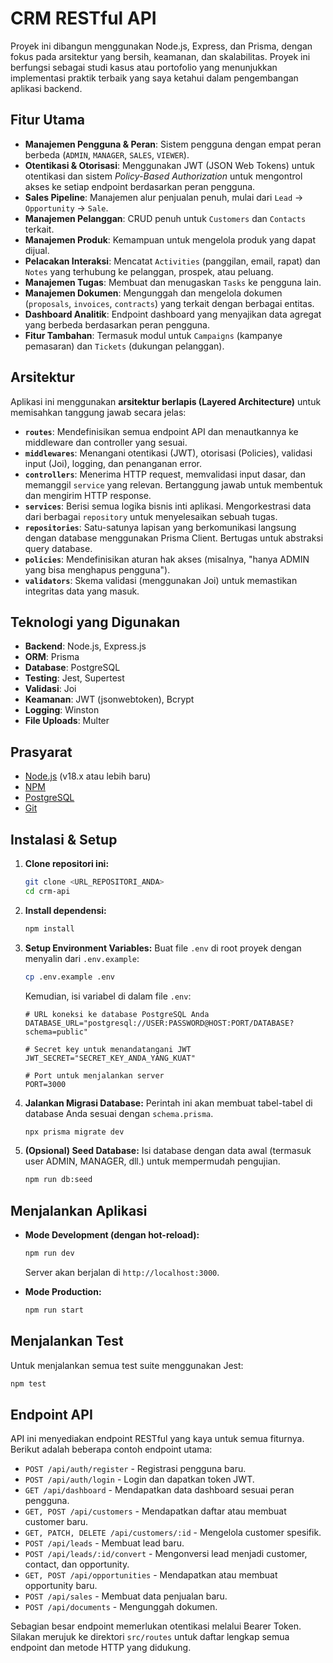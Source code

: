 # CRM RESTful API

Proyek ini dibangun menggunakan Node.js, Express, dan Prisma, dengan fokus pada arsitektur yang bersih, keamanan, dan skalabilitas. Proyek ini berfungsi sebagai studi kasus atau portofolio yang menunjukkan implementasi praktik terbaik yang saya ketahui dalam pengembangan aplikasi backend.

## Fitur Utama

- **Manajemen Pengguna & Peran**: Sistem pengguna dengan empat peran berbeda (`ADMIN`, `MANAGER`, `SALES`, `VIEWER`).
- **Otentikasi & Otorisasi**: Menggunakan JWT (JSON Web Tokens) untuk otentikasi dan sistem _Policy-Based Authorization_ untuk mengontrol akses ke setiap endpoint berdasarkan peran pengguna.
- **Sales Pipeline**: Manajemen alur penjualan penuh, mulai dari `Lead` -> `Opportunity` -> `Sale`.
- **Manajemen Pelanggan**: CRUD penuh untuk `Customers` dan `Contacts` terkait.
- **Manajemen Produk**: Kemampuan untuk mengelola produk yang dapat dijual.
- **Pelacakan Interaksi**: Mencatat `Activities` (panggilan, email, rapat) dan `Notes` yang terhubung ke pelanggan, prospek, atau peluang.
- **Manajemen Tugas**: Membuat dan menugaskan `Tasks` ke pengguna lain.
- **Manajemen Dokumen**: Mengunggah dan mengelola dokumen (`proposals`, `invoices`, `contracts`) yang terkait dengan berbagai entitas.
- **Dashboard Analitik**: Endpoint dashboard yang menyajikan data agregat yang berbeda berdasarkan peran pengguna.
- **Fitur Tambahan**: Termasuk modul untuk `Campaigns` (kampanye pemasaran) dan `Tickets` (dukungan pelanggan).

## Arsitektur

Aplikasi ini menggunakan **arsitektur berlapis (Layered Architecture)** untuk memisahkan tanggung jawab secara jelas:

- **`routes`**: Mendefinisikan semua endpoint API dan menautkannya ke middleware dan controller yang sesuai.
- **`middlewares`**: Menangani otentikasi (JWT), otorisasi (Policies), validasi input (Joi), logging, dan penanganan error.
- **`controllers`**: Menerima HTTP request, memvalidasi input dasar, dan memanggil `service` yang relevan. Bertanggung jawab untuk membentuk dan mengirim HTTP response.
- **`services`**: Berisi semua logika bisnis inti aplikasi. Mengorkestrasi data dari berbagai `repository` untuk menyelesaikan sebuah tugas.
- **`repositories`**: Satu-satunya lapisan yang berkomunikasi langsung dengan database menggunakan Prisma Client. Bertugas untuk abstraksi query database.
- **`policies`**: Mendefinisikan aturan hak akses (misalnya, "hanya ADMIN yang bisa menghapus pengguna").
- **`validators`**: Skema validasi (menggunakan Joi) untuk memastikan integritas data yang masuk.

## Teknologi yang Digunakan

- **Backend**: Node.js, Express.js
- **ORM**: Prisma
- **Database**: PostgreSQL
- **Testing**: Jest, Supertest
- **Validasi**: Joi
- **Keamanan**: JWT (jsonwebtoken), Bcrypt
- **Logging**: Winston
- **File Uploads**: Multer

## Prasyarat

- [Node.js](https://nodejs.org/) (v18.x atau lebih baru)
- [NPM](https://www.npmjs.com/)
- [PostgreSQL](https://www.postgresql.org/)
- [Git](https://git-scm.com/)

## Instalasi & Setup

1.  **Clone repositori ini:**

    ```bash
    git clone <URL_REPOSITORI_ANDA>
    cd crm-api
    ```

2.  **Install dependensi:**

    ```bash
    npm install
    ```

3.  **Setup Environment Variables:**
    Buat file `.env` di root proyek dengan menyalin dari `.env.example`:

    ```bash
    cp .env.example .env
    ```

    Kemudian, isi variabel di dalam file `.env`:

    ```env
    # URL koneksi ke database PostgreSQL Anda
    DATABASE_URL="postgresql://USER:PASSWORD@HOST:PORT/DATABASE?schema=public"

    # Secret key untuk menandatangani JWT
    JWT_SECRET="SECRET_KEY_ANDA_YANG_KUAT"

    # Port untuk menjalankan server
    PORT=3000
    ```

4.  **Jalankan Migrasi Database:**
    Perintah ini akan membuat tabel-tabel di database Anda sesuai dengan `schema.prisma`.

    ```bash
    npx prisma migrate dev
    ```

5.  **(Opsional) Seed Database:**
    Isi database dengan data awal (termasuk user ADMIN, MANAGER, dll.) untuk mempermudah pengujian.
    ```bash
    npm run db:seed
    ```

## Menjalankan Aplikasi

- **Mode Development (dengan hot-reload):**

  ```bash
  npm run dev
  ```

  Server akan berjalan di `http://localhost:3000`.

- **Mode Production:**
  ```bash
  npm run start
  ```

## Menjalankan Test

Untuk menjalankan semua test suite menggunakan Jest:

```bash
npm test
```

## Endpoint API

API ini menyediakan endpoint RESTful yang kaya untuk semua fiturnya. Berikut adalah beberapa contoh endpoint utama:

- `POST /api/auth/register` - Registrasi pengguna baru.
- `POST /api/auth/login` - Login dan dapatkan token JWT.
- `GET /api/dashboard` - Mendapatkan data dashboard sesuai peran pengguna.
- `GET, POST /api/customers` - Mendapatkan daftar atau membuat customer baru.
- `GET, PATCH, DELETE /api/customers/:id` - Mengelola customer spesifik.
- `POST /api/leads` - Membuat lead baru.
- `POST /api/leads/:id/convert` - Mengonversi lead menjadi customer, contact, dan opportunity.
- `GET, POST /api/opportunities` - Mendapatkan atau membuat opportunity baru.
- `POST /api/sales` - Membuat data penjualan baru.
- `POST /api/documents` - Mengunggah dokumen.

Sebagian besar endpoint memerlukan otentikasi melalui Bearer Token. Silakan merujuk ke direktori `src/routes` untuk daftar lengkap semua endpoint dan metode HTTP yang didukung.

